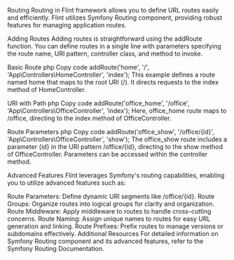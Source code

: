 Routing
Routing in Flint framework allows you to define URL routes easily and efficiently. Flint utilizes Symfony Routing component, providing robust features for managing application routes.

Adding Routes
Adding routes is straightforward using the addRoute function. You can define routes in a single line with parameters specifying the route name, URI pattern, controller class, and method to invoke.

Basic Route
php
Copy code
addRoute('home', '/', 'App\Controllers\HomeController', 'index');
This example defines a route named home that maps to the root URI (/). It directs requests to the index method of HomeController.

URI with Path
php
Copy code
addRoute('office_home', '/office', 'App\Controllers\OfficeController', 'index');
Here, office_home route maps to /office, directing to the index method of OfficeController.

Route Parameters
php
Copy code
addRoute('office_show', '/office/{id}', 'App\Controllers\OfficeController', 'show');
The office_show route includes a parameter {id} in the URI pattern /office/{id}, directing to the show method of OfficeController. Parameters can be accessed within the controller method.

Advanced Features
Flint leverages Symfony's routing capabilities, enabling you to utilize advanced features such as:

Route Parameters: Define dynamic URI segments like /office/{id}.
Route Groups: Organize routes into logical groups for clarity and organization.
Route Middleware: Apply middleware to routes to handle cross-cutting concerns.
Route Naming: Assign unique names to routes for easy URL generation and linking.
Route Prefixes: Prefix routes to manage versions or subdomains effectively.
Additional Resources
For detailed information on Symfony Routing component and its advanced features, refer to the Symfony Routing Documentation.